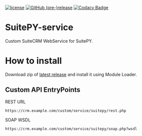 [![license](https://img.shields.io/github/license/sanchezfauste/SuitePY-service.svg?style=flat-square)](LICENSE)
[![GitHub (pre-)release](https://img.shields.io/github/release/sanchezfauste/SuitePY-service/all.svg?style=flat-square)](https://github.com/sanchezfauste/SuitePY-service/releases/latest)
[![Codacy Badge](https://api.codacy.com/project/badge/Grade/e700fa1bba3f49f5b3fb61ea7cf8eb85)](https://www.codacy.com/app/sanchezfauste/SuitePY-service?utm_source=github.com&utm_medium=referral&utm_content=sanchezfauste/SuitePY-service&utm_campaign=Badge_Grade)

# SuitePY-service
Custom SuiteCRM WebService for SuitePY.

# How to install
Download zip of [latest release](https://github.com/sanchezfauste/SuitePY-service/releases/latest) and install it using Module Loader.

## Custom API EntryPoints
REST URL
```
https://crm.example.com/custom/service/suitepy/rest.php
```

SOAP WSDL
```
https://crm.example.com/custom/service/suitepy/soap.php?wsdl
```
